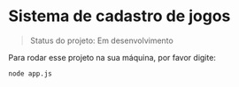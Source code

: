 # Sistema de cadastro de jogos

> Status do projeto: Em desenvolvimento

Para rodar esse projeto na sua máquina, por favor digite:

```
node app.js
```




